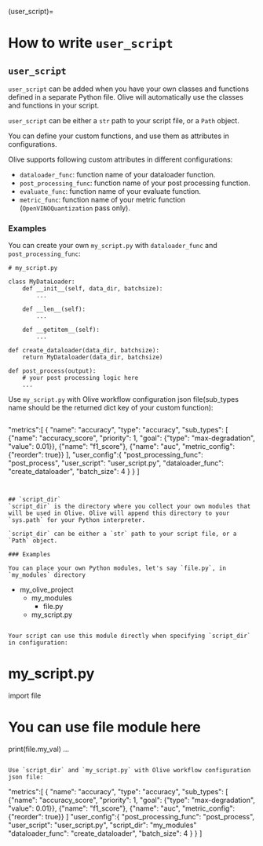 (user_script)=
# How to write `user_script`

## `user_script`
`user_script` can be added when you have your own classes and functions defined in a separate Python file. Olive will automatically use the classes and functions in your script.

`user_script` can be either a `str` path to your script file, or a `Path` object.

You can define your custom functions, and use them as attributes in configurations.

Olive supports following custom attributes in different configurations:

* `dataloader_func`: function name of your dataloader function.
* `post_processing_func`: function name of your post processing function.
* `evaluate_func`: function name of your evaluate function.
* `metric_func`: function name of your metric function (`OpenVINOQuantization` pass only).



### Examples

You can create your own `my_script.py` with `dataloader_func` and `post_processing_func`:
```
# my_script.py

class MyDataLoader:
    def __init__(self, data_dir, batchsize):
        ...

    def __len__(self):
        ...

    def __getitem__(self):
        ...

def create_dataloader(data_dir, batchsize):
    return MyDataloader(data_dir, batchsize)

def post_process(output):
    # your post processing logic here
    ...
```

Use `my_script.py` with Olive workflow configuration json file(sub_types name should be the returned dict key of your custom function):

```

```
"metrics":[
    {
        "name": "accuracy",
        "type": "accuracy",
        "sub_types": [
            {"name": "accuracy_score", "priority": 1, "goal": {"type": "max-degradation", "value": 0.01}},
            {"name": "f1_score"},
            {"name": "auc", "metric_config": {"reorder": true}}
        ],
        "user_config":{
            "post_processing_func": "post_process",
            "user_script": "user_script.py",
            "dataloader_func": "create_dataloader",
            "batch_size": 4
        }
    }
]
```


## `script_dir`
`script_dir` is the directory where you collect your own modules that will be used in Olive. Olive will append this directory to your `sys.path` for your Python interpreter.

`script_dir` can be either a `str` path to your script file, or a `Path` object.

### Examples

You can place your own Python modules, let's say `file.py`, in `my_modules` directory

```
- my_olive_project
  - my_modules
    - file.py
  - my_script.py

```

Your script can use this module directly when specifying `script_dir` in configuration:

```
# my_script.py

import file

# You can use file module here
print(file.my_val)
...
```

Use `script_dir` and `my_script.py` with Olive workflow configuration json file:

```
"metrics":[
    {
        "name": "accuracy",
        "type": "accuracy",
        "sub_types": [
            {"name": "accuracy_score", "priority": 1, "goal": {"type": "max-degradation", "value": 0.01}},
            {"name": "f1_score"},
            {"name": "auc", "metric_config": {"reorder": true}}
        ]
        "user_config":{
            "post_processing_func": "post_process",
            "user_script": "user_script.py",
            "script_dir": "my_modules"
            "dataloader_func": "create_dataloader",
            "batch_size": 4
        }
    }
]
```
